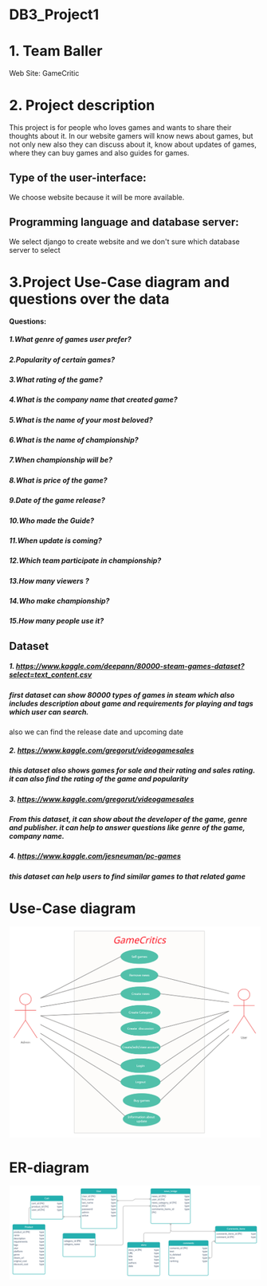 # DB3_Project1
# 1. Team Baller
Web Site: GameCritic
# 2. Project description
  This project is for people who loves games and wants to share their thoughts about it. In our website gamers will know news about games, but not only new also they can discuss
  about it, know about updates of games, where they can buy games and also guides for games.
## Type of the user-interface:
  We choose website because it will be more available.
## Programming language and database server:
  We select django to create website and we don't sure which database server to select
# 3.Project Use-Case diagram and questions over the data
**Questions:**
##### 1.What genre of games user prefer?
##### 2.Popularity of certain games?
##### 3.What rating of the game?
##### 4.What is the company name that created game?
##### 5.What is the name of your most beloved?
##### 6.What is the name of championship?
##### 7.When championship will be?
##### 8.What is price of the game?
##### 9.Date of the game release?
##### 10.Who made the Guide?
##### 11.When update is coming?
##### 12.Which team participate in championship?
##### 13.How many viewers ?
##### 14.Who make championship?
##### 15.How many people use it?

Dataset
-----------------------------------
##### 1. https://www.kaggle.com/deepann/80000-steam-games-dataset?select=text_content.csv
##### first dataset can show 80000 types of games in steam which also includes description about game and requirements for playing and tags which user can search.
also we can find the release date and upcoming date
##### 2. https://www.kaggle.com/gregorut/videogamesales
##### this dataset also shows games for sale and their rating and sales rating. it can also find the rating of the game and popularity
##### 3. https://www.kaggle.com/gregorut/videogamesales
##### From this dataset, it can show about the developer of the game, genre and publisher. it can help to answer questions like genre of the game, company name.
##### 4. https://www.kaggle.com/jesneuman/pc-games
##### this dataset can help users to find similar games to that related game


# Use-Case diagram
<img src="Baller-UseCase-UML.png">

# ER-diagram
<img src="Baller-ER.png">
